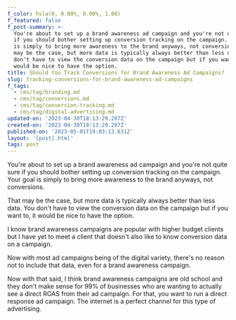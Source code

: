 ```yaml
---
f_color: hsla(0, 0.00%, 0.00%, 1.00)
f_featured: false
f_post-summary: >-
  You're about to set up a brand awareness ad campaign and you're not quite sure
  if you should bother setting up conversion tracking on the campaign. Your goal
  is simply to bring more awareness to the brand anyways, not conversions.That
  may be the case, but more data is typically always better than less data. You
  don't have to view the conversion data on the campaign but if you want to, it
  would be nice to have the option.
title: Should You Track Conversions for Brand Awareness Ad Campaigns?
slug: tracking-conversions-for-brand-awareness-ad-campaigns
f_tags:
  - cms/tag/branding.md
  - cms/tag/conversions.md
  - cms/tag/conversion-tracking.md
  - cms/tag/digital-advertising.md
updated-on: '2023-04-30T18:13:29.287Z'
created-on: '2023-04-30T18:13:29.287Z'
published-on: '2023-05-01T19:03:13.631Z'
layout: '[post].html'
tags: post
---
```


You're about to set up a brand awareness ad campaign and you're not quite sure if you should bother setting up conversion tracking on the campaign. Your goal is simply to bring more awareness to the brand anyways, not conversions.

That may be the case, but more data is typically always better than less data. You don't have to view the conversion data on the campaign but if you want to, it would be nice to have the option.

I know brand awareness campaigns are popular with higher budget clients but I have yet to meet a client that doesn't also like to know conversion data on a campaign.

Now with most ad campaigns being of the digital variety, there's no reason not to include that data, even for a brand awareness campaign.

Now with that said, I think brand awareness campaigns are old school and they don't make sense for 99% of businesses who are wanting to actually see a direct ROAS from their ad campaign. For that, you want to run a direct response ad campaign. The internet is a perfect channel for this type of advertising.
